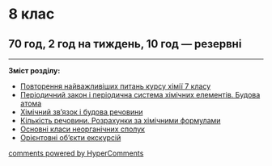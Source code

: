 <div id="hypercomments_widget" class="js-hypercomments-widget invisible"></div>

# 8 клас

## 70 год, 2 год на тиждень, 10 год — резервні

<hr>
<p><b>Зміст розділу:</b></p>
<ul type="disc">
<li><a href="https://chemestrymonu79.ed-era.com/2/povtorennya.html">Повторення найважливіших питань курсу хімії 7 класу</a></li>
<li><a href="https://chemestrymonu79.ed-era.com/2/periodychniy_zakon_budova_atoma.html">Періодичний закон і періодична система хімічних елементів. Будова атома</a></li>
<li><a href="https://chemestrymonu79.ed-era.com/2/khimichniy_zvyazok.html">Хімічний зв’язок і будова речовини</a></li>
<li><a href="https://chemestrymonu79.ed-era.com/2/kilkist_rechoviny.html">Кількість речовини. Розрахунки за хімічними формулами</a></li>
<li><a href="https://chemestrymonu79.ed-era.com/2/neorganichni_spoluki.html">Основні класи неорганічних сполук</a></li>
<li><a href="https://chemestrymonu79.ed-era.com/2/ekskursiyi.html">Орієнтовні об’єкти екскурсій</a></li>
</ul>

<div class="js-hypercomments-container">
<a href="http://hypercomments.com" class="hc-link" title="comments widget">comments powered by HyperComments</a>
</div>